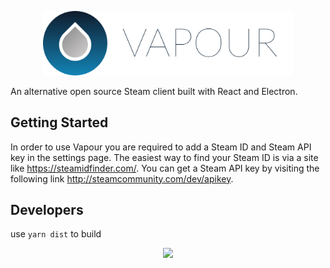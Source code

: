 <p align="center"><img width="400" src="/src/assets/img/logo.png"/></p>

An alternative open source Steam client built with React and Electron.

## Getting Started

In order to use Vapour you are required to add a Steam ID and Steam API key in the settings page. 
The easiest way to find your Steam ID is via a site like https://steamidfinder.com/. 
You can get a Steam API key by visiting the following link http://steamcommunity.com/dev/apikey. 

## Developers

use `yarn dist` to build

<p align="center"><img src="/src/assets/img/screenshot.png"/></p>

